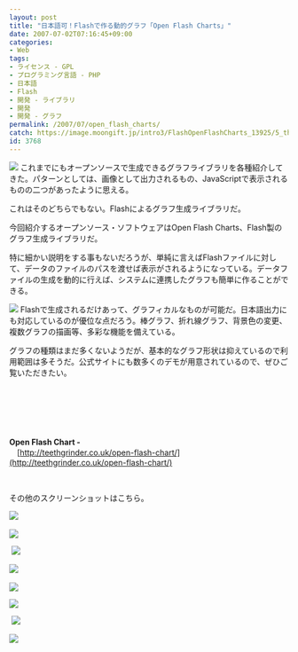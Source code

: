 ```yaml
---
layout: post
title: "日本語可！Flashで作る動的グラフ「Open Flash Charts」"
date: 2007-07-02T07:16:45+09:00
categories:
- Web
tags: 
- ライセンス - GPL
- プログラミング言語 - PHP
- 日本語
- Flash
- 開発 - ライブラリ
- 開発
- 開発 - グラフ
permalink: /2007/07/open_flash_charts/
catch: https://image.moongift.jp/intro3/FlashOpenFlashCharts_13925/5_thumb.png
id: 3768
---
```

[![](https://image.moongift.jp/intro3/FlashOpenFlashCharts_13925/10_thumb.png)](https://image.moongift.jp/intro3/FlashOpenFlashCharts_13925/102.png) これまでにもオープンソースで生成できるグラフライブラリを各種紹介してきた。パターンとしては、画像として出力されるもの、JavaScriptで表示されるものの二つがあったように思える。

 

これはそのどちらでもない。Flashによるグラフ生成ライブラリだ。

 

今回紹介するオープンソース・ソフトウェアはOpen Flash Charts、Flash製のグラフ生成ライブラリだ。

<!--more--> 

特に細かい説明をする事もないだろうが、単純に言えばFlashファイルに対して、データのファイルのパスを渡せば表示がされるようになっている。データファイルの生成を動的に行えば、システムに連携したグラフも簡単に作ることができる。

 

[![](https://image.moongift.jp/intro3/FlashOpenFlashCharts_13925/4_thumb.png)](https://image.moongift.jp/intro3/FlashOpenFlashCharts_13925/42.png) Flashで生成されるだけあって、グラフィカルなものが可能だ。日本語出力にも対応しているのが優位な点だろう。棒グラフ、折れ線グラフ、背景色の変更、複数グラフの描画等、多彩な機能を備えている。

 

グラフの種類はまだ多くないようだが、基本的なグラフ形状は抑えているので利用範囲は多そうだ。公式サイトにも数多くのデモが用意されているので、ぜひご覧いただきたい。

 

&nbsp;

 

&nbsp;

 

&nbsp;

 

**Open Flash Chart -**  
　[http://teethgrinder.co.uk/open-flash-chart/](http://teethgrinder.co.uk/open-flash-chart/)

&nbsp;

その他のスクリーンショットはこちら。

[![](https://image.moongift.jp/intro3/FlashOpenFlashCharts_13925/9_thumb.png)](https://image.moongift.jp/intro3/FlashOpenFlashCharts_13925/92.png)&nbsp;

 

[![](https://image.moongift.jp/intro3/FlashOpenFlashCharts_13925/8_thumb.png)](https://image.moongift.jp/intro3/FlashOpenFlashCharts_13925/82.png)

 

&nbsp;[![](https://image.moongift.jp/intro3/FlashOpenFlashCharts_13925/6_thumb.png)](https://image.moongift.jp/intro3/FlashOpenFlashCharts_13925/62.png)

 

[![](https://image.moongift.jp/intro3/FlashOpenFlashCharts_13925/5_thumb.png)](https://image.moongift.jp/intro3/FlashOpenFlashCharts_13925/52.png)&nbsp;

 

[![](https://image.moongift.jp/intro3/FlashOpenFlashCharts_13925/7_thumb.png)](https://image.moongift.jp/intro3/FlashOpenFlashCharts_13925/72.png)

 

[![](https://image.moongift.jp/intro3/FlashOpenFlashCharts_13925/4_thumb1.png)](https://image.moongift.jp/intro3/FlashOpenFlashCharts_13925/47.png)

 

&nbsp;[![](https://image.moongift.jp/intro3/FlashOpenFlashCharts_13925/3_thumb.png)](https://image.moongift.jp/intro3/FlashOpenFlashCharts_13925/32.png)

 

[![](https://image.moongift.jp/intro3/FlashOpenFlashCharts_13925/2_thumb.png)](https://image.moongift.jp/intro3/FlashOpenFlashCharts_13925/22.png)

